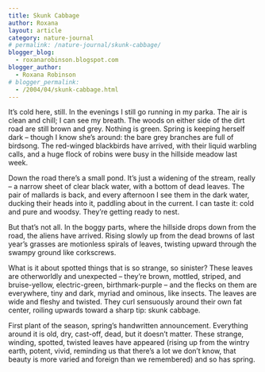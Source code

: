 ```yaml
---
title: Skunk Cabbage
author: Roxana
layout: article
category: nature-journal
# permalink: /nature-journal/skunk-cabbage/
blogger_blog:
  - roxanarobinson.blogspot.com
blogger_author:
  - Roxana Robinson
# blogger_permalink:
  - /2004/04/skunk-cabbage.html
---
```

It’s cold here, still. In the evenings I still go running in my parka. The air is clean and chill; I can see my breath. The woods on either side of the dirt road are still brown and grey. Nothing is green. Spring is keeping herself dark – though I know she’s around: the bare grey branches are full of birdsong. The red-winged blackbirds have arrived, with their liquid warbling calls, and a huge flock of robins were busy in the hillside meadow last week.

Down the road there’s a small pond. It’s just a widening of the stream, really – a narrow sheet of clear black water, with a bottom of dead leaves. The pair of mallards is back, and every afternoon I see them in the dark water, ducking their heads into it, paddling about in the current. I can taste it: cold and pure and woodsy. They’re getting ready to nest.

But that’s not all. In the boggy parts, where the hillside drops down from the road, the aliens have arrived. Rising slowly up from the dead browns of last year’s grasses are motionless spirals of leaves, twisting upward through the swampy ground like corkscrews.

What is it about spotted things that is so strange, so sinister? These leaves are otherworldly and unexpected – they’re brown, mottled, striped, and bruise-yellow, electric-green, birthmark-purple – and the flecks on them are everywhere, tiny and dark, myriad and ominous, like insects. The leaves are wide and fleshy and twisted. They curl sensuously around their own fat center, roiling upwards toward a sharp tip: skunk cabbage.

First plant of the season, spring’s handwritten announcement. Everything around it is old, dry, cast-off, dead, but it doesn’t matter. These strange, winding, spotted, twisted leaves have appeared (rising up from the wintry earth, potent, vivid, reminding us that there’s a lot we don’t know, that beauty is more varied and foreign than we remembered) and so has spring.
